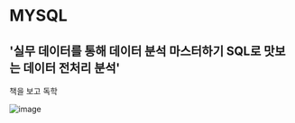 # MYSQL 
## '실무 데이터를 통해 데이터 분석 마스터하기 SQL로 맛보는 데이터 전처리 분석' 
책을 보고 독학

![image](https://user-images.githubusercontent.com/82855611/159106005-6e3e2a77-72b9-4984-9d4f-c250306b99d1.png)
